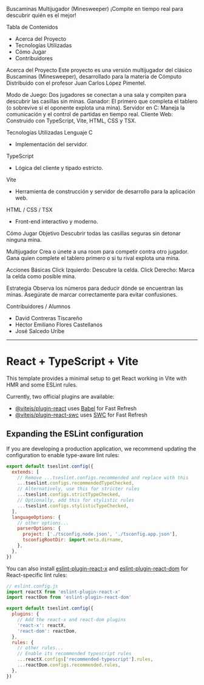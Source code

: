 Buscaminas Multijugador (Minesweeper)
¡Compite en tiempo real para descubrir quién es el mejor!

Tabla de Contenidos
  - Acerca del Proyecto
  - Tecnologías Utilizadas
  - Cómo Jugar
  - Contribuidores

Acerca del Proyecto
Este proyecto es una versión multijugador del clásico Buscaminas (Minesweeper), desarrollado para la materia de Cómputo Distribuido con el profesor Juan Carlos López Pimentel.

Modo de Juego: Dos jugadores se conectan a una sala y compiten para descubrir las casillas sin minas.
Ganador: El primero que completa el tablero (o sobrevive si el oponente explota una mina).
Servidor en C: Maneja la comunicación y el control de partidas en tiempo real.
Cliente Web: Construido con TypeScript, Vite, HTML, CSS y TSX.

Tecnologías Utilizadas
  Lenguaje C
  - Implementación del servidor.

  TypeScript
  - Lógica del cliente y tipado estricto.

  Vite
  - Herramienta de construcción y servidor de desarrollo para la aplicación web.

  HTML / CSS / TSX
  - Front-end interactivo y moderno.

Cómo Jugar
  Objetivo
    Descubrir todas las casillas seguras sin detonar ninguna mina.

  Multijugador
    Crea o únete a una room para competir contra otro jugador.
    Gana quien complete el tablero primero o si tu rival explota una mina.

  Acciones Básicas
    Click Izquierdo: Descubre la celda.
    Click Derecho: Marca la celda como posible mina.

  Estrategia
    Observa los números para deducir dónde se encuentran las minas.
    Asegúrate de marcar correctamente para evitar confusiones.

Contribuidores / Alumnos
- David Contreras Tiscareño
- Héctor Emiliano Flores Castellanos
- José Salcedo Uribe

----------------------------------------------------------------------------------------------------------------
# React + TypeScript + Vite

This template provides a minimal setup to get React working in Vite with HMR and some ESLint rules.

Currently, two official plugins are available:

- [@vitejs/plugin-react](https://github.com/vitejs/vite-plugin-react/blob/main/packages/plugin-react/README.md) uses [Babel](https://babeljs.io/) for Fast Refresh
- [@vitejs/plugin-react-swc](https://github.com/vitejs/vite-plugin-react-swc) uses [SWC](https://swc.rs/) for Fast Refresh

## Expanding the ESLint configuration

If you are developing a production application, we recommend updating the configuration to enable type-aware lint rules:

```js
export default tseslint.config({
  extends: [
    // Remove ...tseslint.configs.recommended and replace with this
    ...tseslint.configs.recommendedTypeChecked,
    // Alternatively, use this for stricter rules
    ...tseslint.configs.strictTypeChecked,
    // Optionally, add this for stylistic rules
    ...tseslint.configs.stylisticTypeChecked,
  ],
  languageOptions: {
    // other options...
    parserOptions: {
      project: ['./tsconfig.node.json', './tsconfig.app.json'],
      tsconfigRootDir: import.meta.dirname,
    },
  },
})
```

You can also install [eslint-plugin-react-x](https://github.com/Rel1cx/eslint-react/tree/main/packages/plugins/eslint-plugin-react-x) and [eslint-plugin-react-dom](https://github.com/Rel1cx/eslint-react/tree/main/packages/plugins/eslint-plugin-react-dom) for React-specific lint rules:

```js
// eslint.config.js
import reactX from 'eslint-plugin-react-x'
import reactDom from 'eslint-plugin-react-dom'

export default tseslint.config({
  plugins: {
    // Add the react-x and react-dom plugins
    'react-x': reactX,
    'react-dom': reactDom,
  },
  rules: {
    // other rules...
    // Enable its recommended typescript rules
    ...reactX.configs['recommended-typescript'].rules,
    ...reactDom.configs.recommended.rules,
  },
})
```
